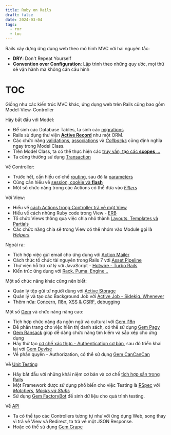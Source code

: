 ```yaml
---
title: Ruby on Rails
draft: false
date: 2024-03-04
tags:
  - ror
  - toc
---
```


Rails xây dựng ứng dụng web theo mô hình MVC với hai nguyên tắc:

- **DRY**: Don't Repeat Yourself
- **Convention over Configuration**: Lập trình theo những quy ước, mọi thứ sẽ vận hành mà không cần cấu hình

# TOC

Giống như các kiến trúc MVC khác, ứng dụng web trên Rails cũng bao gồm Model-View-Controller

Hãy bắt đầu với Model:

- Để sinh các Database Tables, ta sinh các [migrations](ror/model/migration.md)
- Rails sử dụng thư viện **[Active Record](ror/model/active_record.md)** như một ORM.
- Các chức năng [validations](ror/model/validation.md), [associations](ror/model/association.md) và _[Callbacks](ror/model/callback.md)_ cũng định nghĩa ngay trong Model Class.
- Trên Model Class, ta có thể thực hiện các [truy vấn, tạo các **scopes**,...](ror/model/query.md)
- Ta cũng thường sử dụng [Transaction](ror/model/transaction.md)

Về Controller:

- Trước hết, cần hiểu cơ chế [routing](ror/controller/routing.md), sau đó là [parameters](ror/controller/parameter.md)
- Cũng cần hiểu về [session, cookie và **flash**](ror/controller/session_cookie_flash.md)
- Một số chức năng trong các Actions có thể đưa vào _[Filters](ror/controller/filter.md)_

Với View:

- Hiểu về [cách Actions trong Controller trả về một View](ror/view/action_view.md)
- Hiểu về cách nhúng Ruby code trong View - [ERB](ror/other/odds_ends.md#erb)
- Tổ chức Views thông qua việc chia nhỏ thành [Layouts, Templates và Partials](ror/view/layout_template_partial.md)
- Các chức năng chia sẻ trong View có thể nhóm vào Module gọi là _[Helpers](ror/view/helper.md)_

Ngoài ra:

- Tích hợp việc gửi email cho ứng dụng với [Action Mailer](ror/other/action-mailer.md)
- Cách thức tổ chức tài nguyên trong Rails 7 với [Asset Pipeline](ror/other/asset_pipeline.md)
- Thư viện hỗ trợ xử lý với JavaScript - [Hotwire - Turbo Rails](ror/other/hotwire.md)
- Kiến trúc ứng dụng với [Rack, Puma, Engine...](ror/other/rack_puma.md)

Một số chức năng khác cũng nên biết:

- Quản lý tệp gửi từ người dùng với [Active Storage](ror/other/active_storage.md)
- Quản lý và tạo các Background Job với [Active Job - Sidekiq, Whenever](ror/other/active_job.md)
- Thêm nữa: [Concern](ror/other/concern.md), [I18n](ror/other/odds_ends.md#i18n), [XSS & CSRF](ror/other/odds_ends.md), [debugging](ror/other/debug.md)

Một số [Gem](tags/gem) và chức năng nâng cao:

- Tích hợp chức năng đa ngôn ngữ và cultural với [Gem I18n](ror/gem/i18n.md)
- Để phân trang cho việc hiển thị danh sách, có thể sử dụng [Gem Pagy](ror/gem/pagy.md)
- [Gem Ransack](ror/gem/ransack.md) giúp dễ dàng chức năng tìm kiếm và sắp xếp cho ứng dụng
- Hãy thử tạo [cơ chế xác thực - Authentication cơ bản](ror/other/authentication.md), sau đó triển khai lại với [Gem Devise](ror/gem/devise.md)
- Về phân quyền - Authorization, có thể sử dụng [Gem CanCanCan](ror/gem/cancancan.md)

Về [Unit Testing](tags/unit-testing)

- Hãy bắt đầu với những khái niệm cơ bản và cơ chế [tích hợp sẵn trong Rails](ror/unit-test/built_in.md)
- Một Framework được sử dụng phổ biến cho việc Testing là [RSpec](ror/unit-test/rspec.md) với _[Matchers](ror/unit-test/matcher.md)_, _[Mocks và Stubs](ror/unit-test/mock_stub.md)_
- Sử dụng [Gem FactoryBot](ror/unit-test/factory_bot.md) để sinh dữ liệu cho quá trình testing.

Về [API](tags/api)

- Ta có thể tạo các Controllers tương tự như với ứng dụng Web, song thay vì trả về View và Redirect, ta trả về một JSON Response.
- Hoặc có thể sử dụng [Gem Grape](ror/gem/grape.md)
